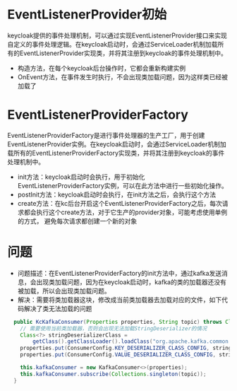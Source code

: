# EventListenerProvider初始
keycloak提供的事件处理机制，可以通过实现EventListenerProvider接口来实现自定义的事件处理逻辑。在keycloak启动时，会通过ServiceLoader机制加载所有的EventListenerProvider实现类，并将其注册到keycloak的事件处理机制中。
* 构造方法，在每个keycloak后台操作时，它都会重新构建实例
* OnEvent方法，在事件发生时执行，不会出现类加载问题，因为这样类已经被加载了

# EventListenerProviderFactory
EventListenerProviderFactory是进行事件处理器的生产工厂，用于创建EventListenerProvider实例。在keycloak启动时，会通过ServiceLoader机制加载所有的EventListenerProviderFactory实现类，并将其注册到keycloak的事件处理机制中。
* init方法：keycloak启动时会执行，用于初始化EventListenerProviderFactory实例，可以在此方法中进行一些初始化操作。
* postInit方法：keycloak启动时会执行，在init方法之后，会执行这个方法
* create方法：在kc后台开启这个EventListenerProviderFactory之后，每次请求都会执行这个create方法，对于它生产的provider对象，可能考虑使用单例的方式， 避免每次请求都创建一个新的对象

# 问题
* 问题描述：在EventListenerProviderFactory的init方法中，通过kafka发送消息，会出现类加载问题，因为在keycloak启动时，kafka的类的加载器还没有被加载，所以会出现类加载问题。
* 解决：需要将类加载器这块，修改成当前类加载器去加载对应的文件，如下代码解决了类无法加载的问题
```java
  public KcKafkaConsumer(Properties properties, String topic) throws ClassNotFoundException {
    // 需要使用当前类加载器，否则会出现无法加载StringDeserializer的情况
    Class<?> stringDeserializerClass =
        getClass().getClassLoader().loadClass("org.apache.kafka.common.serialization.StringDeserializer");
    properties.put(ConsumerConfig.KEY_DESERIALIZER_CLASS_CONFIG, stringDeserializerClass);
    properties.put(ConsumerConfig.VALUE_DESERIALIZER_CLASS_CONFIG, stringDeserializerClass);

    this.kafkaConsumer = new KafkaConsumer<>(properties);
    this.kafkaConsumer.subscribe(Collections.singleton(topic));
  }
```